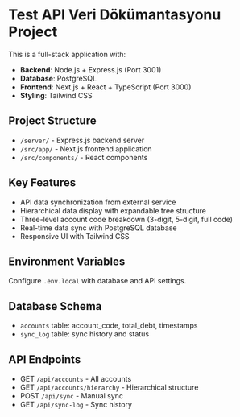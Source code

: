 <!-- Use this file to provide workspace-specific custom instructions to Copilot. For more details, visit https://code.visualstudio.com/docs/copilot/copilot-customization#_use-a-githubcopilotinstructionsmd-file -->

# Test API Veri Dökümantasyonu Project

This is a full-stack application with:
- **Backend**: Node.js + Express.js (Port 3001)
- **Database**: PostgreSQL
- **Frontend**: Next.js + React + TypeScript (Port 3000)
- **Styling**: Tailwind CSS

## Project Structure
- `/server/` - Express.js backend server
- `/src/app/` - Next.js frontend application
- `/src/components/` - React components

## Key Features
- API data synchronization from external service
- Hierarchical data display with expandable tree structure
- Three-level account code breakdown (3-digit, 5-digit, full code)
- Real-time data sync with PostgreSQL database
- Responsive UI with Tailwind CSS

## Environment Variables
Configure `.env.local` with database and API settings.

## Database Schema
- `accounts` table: account_code, total_debt, timestamps
- `sync_log` table: sync history and status

## API Endpoints
- GET `/api/accounts` - All accounts
- GET `/api/accounts/hierarchy` - Hierarchical structure  
- POST `/api/sync` - Manual sync
- GET `/api/sync-log` - Sync history
